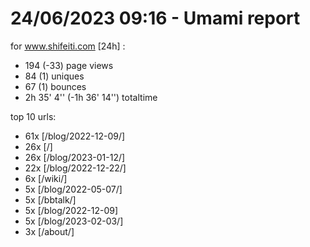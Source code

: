 # 24/06/2023 09:16 - Umami report
for www.shifeiti.com [24h] :

 - 194 (-33) page views
 - 84 (1) uniques
 - 67 (1) bounces
 - 2h 35' 4'' (-1h 36' 14'') totaltime


top 10 urls:
 - 61x [/blog/2022-12-09/]
 - 26x [/]
 - 26x [/blog/2023-01-12/]
 - 22x [/blog/2022-12-22/]
 - 6x [/wiki/]
 - 5x [/blog/2022-05-07/]
 - 5x [/bbtalk/]
 - 5x [/blog/2022-12-09]
 - 5x [/blog/2023-02-03/]
 - 3x [/about/]


